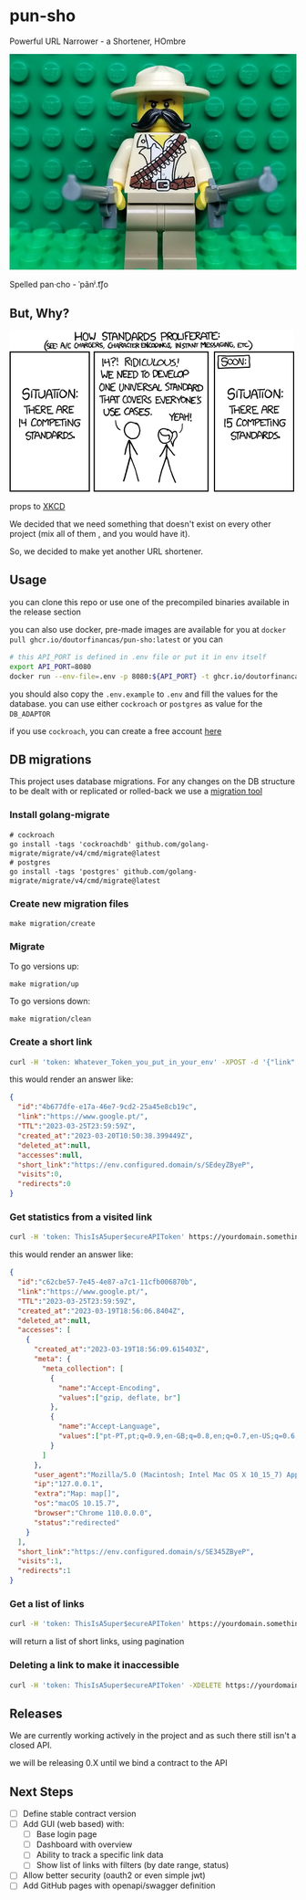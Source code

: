 # pun-sho
Powerful URL Narrower - a Shortener, HOmbre

![Panchooooo](img/pun-sho.png)

Spelled pan‧cho - ˈpãnʲ.t͡ʃo

## But, Why?

![because](img/standards.png)

props to [XKCD](https://xkcd.com/927/)

We decided that we need something that doesn't exist on every other project (mix all of them 
, and you would have it).

So, we decided to make yet another URL shortener.

## Usage
you can clone this repo or use one of the precompiled binaries available in the release section

you can also use docker, pre-made images are available for you at `docker pull ghcr.io/doutorfinancas/pun-sho:latest`
or you can
```bash
# this API_PORT is defined in .env file or put it in env itself
export API_PORT=8080
docker run --env-file=.env -p 8080:${API_PORT} -t ghcr.io/doutorfinancas/pun-sho:latest pun-sho 
```

you should also copy the `.env.example` to `.env` and fill the values for the database.
you can use either `cockroach` or `postgres` as value for the `DB_ADAPTOR`

if you use `cockroach`, you can create a free account [here](https://cockroachlabs.cloud/)

## DB migrations
This project uses database migrations.
For any changes on the DB structure to be dealt with or replicated or rolled-back we use a [migration tool](https://github.com/golang-migrate/migrate)

### Install golang-migrate
```shell
# cockroach
go install -tags 'cockroachdb' github.com/golang-migrate/migrate/v4/cmd/migrate@latest
# postgres
go install -tags 'postgres' github.com/golang-migrate/migrate/v4/cmd/migrate@latest
```

### Create new migration files
```shell
make migration/create
```

### Migrate
To go versions up:
```shell
make migration/up
```

To go versions down:
```shell
make migration/clean
```

### Create a short link
```bash
curl -H 'token: Whatever_Token_you_put_in_your_env' -XPOST -d '{"link": "https://www.google.pt/", "TTL": "2023-03-25T23:59:59Z"}' https://yourdomain.something/api/v1/short
```

this would render an answer like:
```json
{
  "id":"4b677dfe-e17a-46e7-9cd2-25a45e8cb19c",
  "link":"https://www.google.pt/",
  "TTL":"2023-03-25T23:59:59Z",
  "created_at":"2023-03-20T10:50:38.399449Z",
  "deleted_at":null,
  "accesses":null,
  "short_link":"https://env.configured.domain/s/SEdeyZByeP",
  "visits":0,
  "redirects":0
}
```

### Get statistics from a visited link
```bash
curl -H 'token: ThisIsA5uper$ecureAPIToken' https://yourdomain.something/api/v1/short/c62cbe57-7e45-4e87-a7c1-11cfb006870b 
```

this would render an answer like:
```json
{
  "id":"c62cbe57-7e45-4e87-a7c1-11cfb006870b",
  "link":"https://www.google.pt/",
  "TTL":"2023-03-25T23:59:59Z",
  "created_at":"2023-03-19T18:56:06.8404Z",
  "deleted_at":null,
  "accesses": [
    {
      "created_at":"2023-03-19T18:56:09.615403Z",
      "meta": {
        "meta_collection": [
          {
            "name":"Accept-Encoding",
            "values":["gzip, deflate, br"]
          },
          {
            "name":"Accept-Language",
            "values":["pt-PT,pt;q=0.9,en-GB;q=0.8,en;q=0.7,en-US;q=0.6,es;q=0.5"]
          }
        ]
      },
      "user_agent":"Mozilla/5.0 (Macintosh; Intel Mac OS X 10_15_7) AppleWebKit/537.36 (KHTML, like Gecko) Chrome/110.0.0.0 Safari/537.36",
      "ip":"127.0.0.1",
      "extra":"Map: map[]",
      "os":"macOS 10.15.7",
      "browser":"Chrome 110.0.0.0",
      "status":"redirected"
    }
  ],
  "short_link":"https://env.configured.domain/s/SE345ZByeP",
  "visits":1,
  "redirects":1
}
```

### Get a list of links
```bash
curl -H 'token: ThisIsA5uper$ecureAPIToken' https://yourdomain.something/api/v1/short/?limit=20&offset=0
```

will return a list of short links, using pagination

### Deleting a link to make it inaccessible
```bash
curl -H 'token: ThisIsA5uper$ecureAPIToken' -XDELETE https://yourdomain.something/api/v1/short/c62cbe57-7e45-4e87-a7c1-11cfb006870b
```

## Releases
We are currently working actively in the project and as such there still isn't a closed API.

we will be releasing 0.X until we bind a contract to the API

## Next Steps
- [ ] Define stable contract version
- [ ] Add GUI (web based) with:
  - [ ] Base login page
  - [ ] Dashboard with overview
  - [ ] Ability to track a specific link data
  - [ ] Show list of links with filters (by date range, status)
- [ ] Allow better security (oauth2 or even simple jwt)
- [ ] Add GitHub pages with openapi/swagger definition
